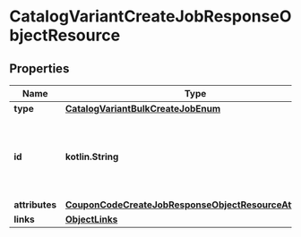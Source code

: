
# CatalogVariantCreateJobResponseObjectResource

## Properties
| Name | Type | Description | Notes |
| ------------ | ------------- | ------------- | ------------- |
| **type** | [**CatalogVariantBulkCreateJobEnum**](CatalogVariantBulkCreateJobEnum.md) |  |  |
| **id** | **kotlin.String** | Unique identifier for retrieving the job. Generated by Klaviyo. |  |
| **attributes** | [**CouponCodeCreateJobResponseObjectResourceAttributes**](CouponCodeCreateJobResponseObjectResourceAttributes.md) |  |  |
| **links** | [**ObjectLinks**](ObjectLinks.md) |  |  |




